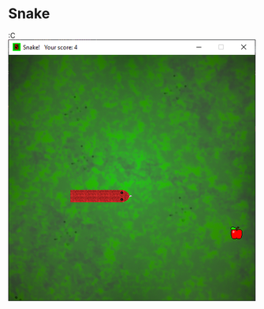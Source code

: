 # Snake
:C
![Screenshot](https://github.com/CowManTOJA/snake/blob/master/screenshot/img.png?raw=true)
